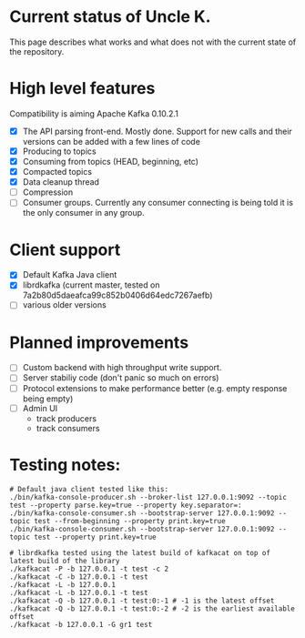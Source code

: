 # Current status of Uncle K.

This page describes what works and what does not with the current state of the repository.

# High level features

Compatibility is aiming Apache Kafka 0.10.2.1

- [x] The API parsing front-end. Mostly done. Support for new calls and their versions can be added with a few lines of code
- [x] Producing to topics
- [x] Consuming from topics (HEAD, beginning, etc)
- [x] Compacted topics
- [x] Data cleanup thread
- [ ] Compression
- [ ] Consumer groups. Currently any consumer connecting is being told it is the only consumer in any group.

# Client support

- [x] Default Kafka Java client
- [x] librdkafka (current master, tested on 7a2b80d5daeafca99c852b0406d64edc7267aefb)
- [ ] various older versions

# Planned improvements

- [ ] Custom backend with high throughput write support.
- [ ] Server stabiliy code (don't panic so much on errors)
- [ ] Protocol extensions to make performance better (e.g. empty response being empty)
- [ ] Admin UI
    - track producers
    - track consumers

# Testing notes:

```
# Default java client tested like this:
./bin/kafka-console-producer.sh --broker-list 127.0.0.1:9092 --topic test --property parse.key=true --property key.separator=:
./bin/kafka-console-consumer.sh --bootstrap-server 127.0.0.1:9092 --topic test --from-beginning --property print.key=true
./bin/kafka-console-consumer.sh --bootstrap-server 127.0.0.1:9092 --topic test --property print.key=true

# librdkafka tested using the latest build of kafkacat on top of latest build of the library
./kafkacat -P -b 127.0.0.1 -t test -c 2
./kafkacat -C -b 127.0.0.1 -t test
./kafkacat -L -b 127.0.0.1
./kafkacat -L -b 127.0.0.1 -t test
./kafkacat -Q -b 127.0.0.1 -t test:0:-1 # -1 is the latest offset
./kafkacat -Q -b 127.0.0.1 -t test:0:-2 # -2 is the earliest available offset
./kafkacat -b 127.0.0.1 -G gr1 test
```
